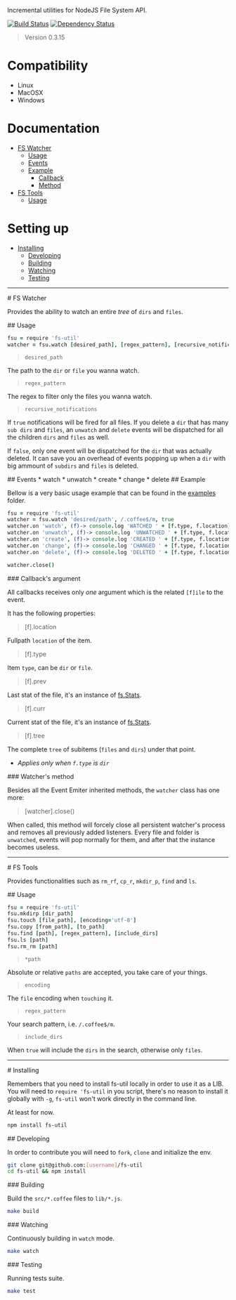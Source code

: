 Incremental utilities for NodeJS File System API.

[![Build Status](https://secure.travis-ci.org/serpentem/fs-util.png)](http://travis-ci.org/serpentem/fs-util) [![Dependency Status](https://gemnasium.com/serpentem/fs-util.png)](https://gemnasium.com/serpentem/fs-util)
> Version 0.3.15

# Compatibility

* Linux
* MacOSX
* Windows

# Documentation

- [FS Watcher](#fs-watcher)
  - [Usage](#fs-watcher-usage)
  - [Events](#fs-watcher-events)
  - [Example](#fs-watcher-example)
      - [Callback](#fs-watcher-callback)
      - [Method](#fs-watcher-method)
- [FS Tools](#fs-tools)
  - [Usage](#fs-tools-usage)

# Setting up

- [Installing](#installing)
  - [Developing](#developing)
  - [Building](#building)
  - [Watching](#watching)
  - [Testing](#testing)

----
<a name="fs-watcher"/>
# FS Watcher

Provides the ability to watch an entire _*tree*_ of `dirs` and `files`.

<a name="fs-watcher-usage"/>
## Usage

````coffeescript
fsu = require 'fs-util'
watcher = fsu.watch [desired_path], [regex_pattern], [recursive_notifications]
````

> `desired_path`

The path to the `dir` or `file` you wanna watch.

> `regex_pattern`

The regex to filter only the files you wanna watch.

> `recursive_notifications`

If `true` notifications will be fired for all files. If you delete a `dir`
that has many `sub dirs` and `files`, an `unwatch` and `delete` events will be
dispatched for all the children `dirs` and `files` as well.

If `false`, only one event will be dispatched for the `dir` that was actually
deleted. It can save you an overhead of events popping up when a `dir` with
big ammount of `subdirs` and `files` is deleted.

<a name="fs-watcher-events"/>
## Events
 * watch
 * unwatch
 * create
 * change
 * delete

<a name="fs-watcher-example"/>
## Example

Bellow is a very basic usage example that can be found in the
[examples](https://github.com/serpentem/fs-util/tree/master/examples) folder.

````coffeescript
fsu = require 'fs-util'
watcher = fsu.watch 'desired/path', /.coffee$/m, true
watcher.on 'watch', (f)-> console.log 'WATCHED ' + [f.type, f.location]
watcher.on 'unwatch', (f)-> console.log 'UNWATCHED ' + [f.type, f.location]
watcher.on 'create', (f)-> console.log 'CREATED ' + [f.type, f.location]
watcher.on 'change', (f)-> console.log 'CHANGED ' + [f.type, f.location]
watcher.on 'delete', (f)-> console.log 'DELETED ' + [f.type, f.location]

watcher.close()
````

<a name="fs-watcher-callback"/>
### Callback's argument

All callbacks receives only *one* argument which is the related `[f]ile` to
the event.

It has the following properties:

> [f].location

Fullpath `location` of the item.

>  [f].type

Item `type`, can be `dir` or `file`.

>  [f].prev

Last stat of the file, it's an instance of [fs.Stats](http://nodejs.org/api/fs.html#fs_class_fs_stats).

>  [f].curr

Current stat of the file, it's an instance of [fs.Stats](http://nodejs.org/api/fs.html#fs_class_fs_stats).

>  [f].tree

The complete `tree` of subitems (`files` and `dirs`) under that point.

* _Applies only when `f.type` is `dir`_

<a name="fs-watcher-method"/>
### Watcher's method

Besides all the Event Emiter inherited methods, the `watcher` class has one more:

> [watcher].close()

When called, this method will forcely close all persistent watcher's process and
removes all previously added listeners. Every file and folder is `unwatched`,
events will pop normally for them, and after that the instance becomes useless.

----
<a name="fs-tools"/>
# FS Tools

Provides functionalities such as `rm_rf`, `cp_r`, `mkdir_p`, `find` and `ls`.

<a name="fs-tools-usage"/>
## Usage

````coffeescript
fsu = require 'fs-util'
fsu.mkdirp [dir_path]
fsu.touch [file_path], [encoding='utf-8']
fsu.copy [from_path], [to_path]
fsu.find [path], [regex_pattern], [include_dirs]
fsu.ls [path]
fsu.rm_rm [path]
````

> `*path`

Absolute or relative `paths` are accepted, you take care of your things.

> `encoding`

The `file` encoding when `touching` it.

> `regex_pattern`

Your search pattern, i.e. `/.coffee$/m`.

> `include_dirs`

When `true` will include the `dirs` in the search, otherwise only `files`.

----
<a name="installing"/>
# Installing

Remembers that you need to install fs-util locally in order to use it as a LIB.
You will need to `require 'fs-util` in you script, there's no reason to install
it globally with `-g`, `fs-util` won't work directly in the command line.

At least for now.

````bash
npm install fs-util
````

<a name="developing"/>
## Developing

In order to contribute you will need to `fork`, `clone` and initialize the env.

````bash
git clone git@github.com:[username]/fs-util
cd fs-util && npm install
````

<a name="building"/>
### Building

Build the `src/*.coffee` files to `lib/*.js`.

````bash
make build
````

<a name="watching"/>
### Watching

Continuously building in `watch` mode.

````bash
make watch
````

<a name="testing"/>
### Testing

Running tests suite.

````bash
make test
````